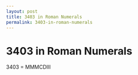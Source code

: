 ```yaml
---
layout: post
title: 3403 in Roman Numerals
permalink: 3403-in-roman-numerals
---
```


# 3403 in Roman Numerals

3403 = MMMCDIII
